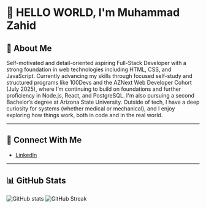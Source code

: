 # 👋 HELLO WORLD, I'm Muhammad Zahid

## 🧠 About Me

Self-motivated and detail-oriented aspiring Full-Stack Developer with a strong foundation in web technologies including HTML, CSS, and JavaScript. Currently advancing my skills through focused self-study and structured programs like 100Devs and the AZNext Web Developer Cohort (July 2025), where I’m continuing to build on foundations and further proficiency in Node.js, React, and PostgreSQL. 
I'm also pursuing a second Bachelor’s degree at Arizona State University. Outside of tech, I have a deep curiosity for systems (whether medical or mechanical), and I enjoy exploring how things work, both in code and in the real world.

---
## 🔗 Connect With Me

- [LinkedIn](https://www.linkedin.com/in/zahidm)

---
## 📊 GitHub Stats

![GitHub stats](https://github-readme-stats.vercel.app/api?username=mzahiddev404&show_icons=true&theme=tokyonight)
![GitHub Streak](https://github-readme-streak-stats.herokuapp.com/?user=mzahiddev404&theme=tokyonight)
